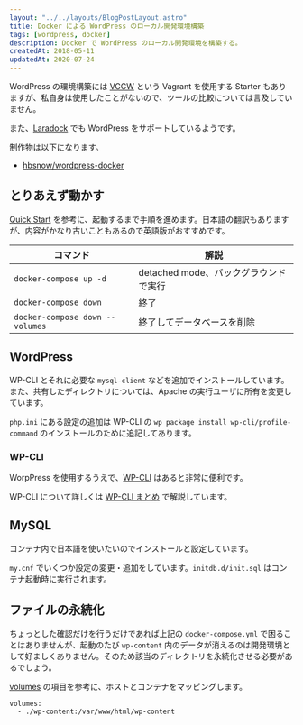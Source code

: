 ```yaml
---
layout: "../../layouts/BlogPostLayout.astro"
title: Docker による WordPress のローカル開発環境構築
tags: [wordpress, docker]
description: Docker で WordPress のローカル開発環境を構築する。
createdAt: 2018-05-11
updatedAt: 2020-07-24
---
```


WordPress の環境構築には [VCCW](https://github.com/vccw-team/vccw) という Vagrant を使用する Starter もありますが、私自身は使用したことがないので、ツールの比較については言及していません。

また、[Laradock](https://laradock.io/) でも WordPress をサポートしているようです。

制作物は以下になります。

- [hbsnow/wordpress-docker](https://github.com/hbsnow/wordpress-docker)

## とりあえず動かす

[Quick Start](https://docs.docker.com/compose/wordpress/) を参考に、起動するまで手順を進めます。日本語の翻訳もありますが、内容がかなり古いこともあるので英語版がおすすめです。

| コマンド                        | 解説                                  |
| ------------------------------- | ------------------------------------- |
| `docker-compose up -d`          | detached mode、バックグラウンドで実行 |
| `docker-compose down`           | 終了                                  |
| `docker-compose down --volumes` | 終了してデータベースを削除            |

## WordPress

WP-CLI とそれに必要な `mysql-client` などを追加でインストールしています。また、共有したディレクトリについては、Apache の実行ユーザに所有を変更しています。

`php.ini` にある設定の追加は WP-CLI の `wp package install wp-cli/profile-command` のインストールのために追記してあります。

### WP-CLI

WorpPress を使用するうえで、[WP-CLI](https://wp-cli.org/ja/) はあると非常に便利です。

WP-CLI について詳しくは [WP-CLI まとめ](/blog/wordpress-cli/) で解説しています。

## MySQL

コンテナ内で日本語を使いたいのでインストールと設定しています。

`my.cnf` でいくつか設定の変更・追加をしています。`initdb.d/init.sql` はコンテナ起動時に実行されます。

## ファイルの永続化

ちょっとした確認だけを行うだけであれば上記の `docker-compose.yml` で困ることはありませんが、起動のたび `wp-content` 内のデータが消えるのは開発環境として好ましくありません。そのため該当のディレクトリを永続化させる必要があるでしょう。

[volumes](https://docs.docker.com/compose/compose-file/#volumes) の項目を参考に、ホストとコンテナをマッピングします。

```
volumes:
  - ./wp-content:/var/www/html/wp-content
```
